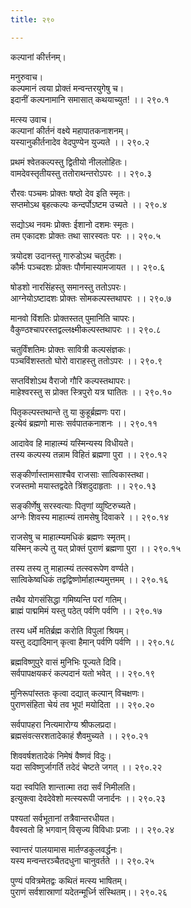 ```yaml
---
title: २९०

---
```

कल्पानां कीर्त्तनम्।  
  
मनुरुवाच।  
कल्पमानं त्वया प्रोक्तं मन्वन्तरयुगेषु च।  
इदानीं कल्पनामानि समासात् कथयाच्युत! ।। २९०.१  
  
मत्स्य उवाच।  
कल्पानां कीर्तनं वक्ष्ये महापातकनाशनम्।  
यस्यानुकीर्तनादेव वेदपुण्येन युज्यते ।। २९०.२  
  
प्रथमं श्वेतकल्पस्तु द्वितीयो नीललोहितः।  
वामदेवस्तृतीयस्तु ततोराथन्तरोऽपरः ।। २९०.३  
  
रौरवः पञ्चमः प्रोक्तः षष्ठो देव इति स्मृतः।  
सप्तमोऽथ बृहत्कल्पः कन्दर्पोऽष्टम उच्यते ।। २९०.४  
  
सद्योऽथ नवमः प्रोक्तः ईशानो दशमः स्मृतः।  
तम एकादशः प्रोक्तः तथा सारस्वतः परः ।। २९०.५  
  
त्रयोदश उदानस्तु गारुडोऽथ चतुर्दशः।  
कौर्मः पञ्चदशः प्रोक्तः पौर्णमास्यामजायत ।। २९०.६  
  
षोडशो नारसिंहस्तु समानस्तु ततोऽपरः।  
आग्नेयोऽष्टादशः प्रोक्तः सोमकल्पस्तथापरः ।। २९०.७  
  
मानवो विंशतिः प्रोक्तस्तत् पुमानिति चापरः।  
वैकुण्ठश्चापरस्तद्वल्लक्ष्मीकल्पस्तथापरः ।। २९०.८  
  
चतुर्विंशतिमः प्रोक्तः सावित्री कल्पसंज्ञकः।  
पञ्चविंशस्ततो घोरो वाराहस्तु ततोऽपरः ।। २९०.९  
  
सप्तविंशोऽथ वैराजो गौरि कल्पस्तथापरः।  
माहेश्वरस्तु स प्रोक्त स्त्रिपुरो यत्र घातितः ।। २९०.१०  
  
पितृकल्पस्तथान्ते तु या कुहूर्ब्रह्मणः परा।  
इत्येवं ब्रह्मणो मासः सर्वपातकनाशनः ।। २९०.११  
  
आदावेव हि माहात्म्यं यस्मिन्यस्य विधीयते।  
तस्य कल्पस्य तन्नाम विहितं ब्रह्मणा पुरा ।। २९०.१२  
  
सङ्कीर्णास्तामसाश्चैव राजसाः सात्विकास्तथा।  
रजस्तमो मयास्तद्वदेते त्रिंशदुदाहृताः ।। २९०.१३  
  
सङ्कीर्णेषु सरस्वत्याः पितृणां व्युष्टिरुच्यते।  
अग्नेः शिवस्य माहात्म्यं तामसेषु दिवाकरे ।। २९०.१४  
  
राजसेषु च माहात्म्यमधिकं ब्रह्मणः स्मृतम्।  
यस्मिन् कल्पे तु यत् प्रोक्तं पुराणं ब्रह्मणा पुरा ।। २९०.१५  
  
तस्य तस्य तु माहात्म्यं तत्स्वरूपेण वर्ण्यते।  
सात्विकेष्वधिकं तद्वद्विष्णोर्माहात्म्यमुत्तमम् ।। २९०.१६  
  
तथैव योगसंसिद्धा गमिष्यन्ति परां गतिम्।  
ब्राह्मं पाद्ममिमं यस्तु पठेत् पर्वणि पर्वणि ।। २९०.१७  
  
तस्य धर्मे मतिर्ब्रह्म करोति विपुलां श्रियम्।  
यस्तु दद्यादिमान् कृत्वा हैमान् पर्वणि पर्वणि ।। २९०.१८  
  
ब्रह्मविष्णुपुरे वासं मुनिभिः पूज्यते दिवि।  
सर्वपापक्षयकरं कल्पदानं यतो भवेत् ।। २९०.१९  
  
मुनिरूपांस्ततः कृत्वा दद्यात् कल्पान् विचक्षणः।  
पुराणसंहिता चेयं तव भूप! मयोदिता ।। २९०.२०  
  
सर्वपापहरा नित्यमारोग्य श्रीफलप्रदा।  
ब्रह्मसंवत्सरशतादेकाहं शैवमुच्यते ।। २९०.२१  
  
शिववर्षशतादेकं निमेषं वैष्णवं विदुः।  
यदा सविष्णुर्जागर्ति तदेदं चेष्टते जगत् ।। २९०.२२  
  
यदा स्वपिति शान्तात्मा तदा सर्वं निमीलति।  
इत्युक्त्वा देवदेवेशो मत्स्यरूपी जनार्दनः ।। २९०.२३  
  
पश्यतां सर्वभूतानां तत्रैवान्तरधीयत।  
वैवस्वतो हि भगवान् विसृज्य विविधाः प्रजाः ।। २९०.२४  
  
स्वान्तरं पालयामास मार्तण्डकुलवर्द्धनः।  
यस्य मन्वन्तरञ्चैतदधुना चानुवर्तते ।। २९०.२५  
  
पुण्यं पवित्रमेतद्वः कथितं मत्स्य भाषितम्।  
पुराणं सर्वशास्राणां यदेतन्मूर्ध्नि संस्थितम्।। २९०.२६